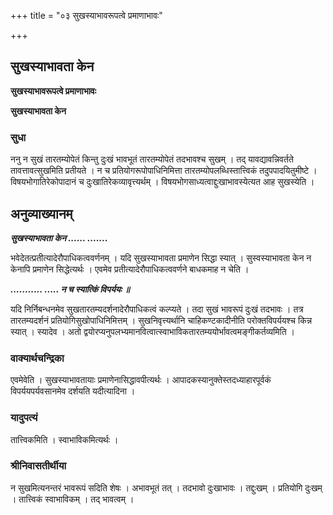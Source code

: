 +++
title = "०३ सुखस्याभावरूपत्वे प्रमाणाभावः"

+++


## सुखस्याभावता केन

**सुखस्याभावरूपत्वे प्रमाणाभावः**

**सुखस्याभावता केन**

### **सुधा**

ननु न सुखं तारतम्योपेतं किन्तु दुःखं भावभूतं तारतम्योपेतं तदभावश्च सुखम् । तद् यावद्यावन्निवर्तते तावत्तावत्सुखमिति प्रतीयते । न च प्रतियोगरूपोपाधिनिमित्ता तारतम्योपलब्धिस्तात्त्विकं तदुपपादयितुमीष्टे । विषयभोगातिरेकोपादानं च दुःखातिरेकव्यावृत्त्यर्थम् । विषयभोगसाध्यत्वाद्दुःखाभावस्येत्यत आह सुखस्येति ।

## **अनुव्याख्यानम्**

***सुखस्याभावता केन ...... .......***

भवेदेतत्प्रतीत्यादेरौपाधिकत्ववर्णनम् । यदि सुखस्याभावता प्रमाणेन सिद्धा स्यात् । सुस्वस्याभावता केन न केनापि प्रमाणेन सिद्धेत्यर्थः । एवमेव प्रतीत्यादेरौपाधिकत्ववर्णने बाधकमाह न चेति ।

***........... ..... न च स्यात्किं विपर्ययः ॥***

यदि निर्निबन्धनमेव सुखतारतम्यदर्शनादेरौपाधिकत्वं कल्प्यते । तदा सुखं भावरूपं दुःखं तदभावः । तत्र तारतम्यदर्शनं प्रतियोगिसुखोपाधिनिमित्तम् । सुखनिवृत्त्यर्थानि चाहिकण्टकादीनीति परोक्तविपर्ययश्च किन्न स्यात् । स्यादेव । अतो द्वयोरप्यनुपलभ्यमानवित्वात्स्वाभाविकतारतम्ययोर्भावत्वमङ्गीकर्तव्यमिति ।

### **वाक्यार्थचन्द्रिका**

एवमेवेति । सुखस्याभावतायाः प्रमाणेनासिद्धावपीत्यर्थः । आपादकस्यानुक्तेस्तदध्याहारपूर्वकं विपर्ययपर्यवसानमेव दर्शयति यदीत्यादिना ।

### **यादुपत्यं**

तात्त्विकमिति । स्वाभाविकमित्यर्थः ।

### **श्रीनिवासतीर्थीया**

न सुखमित्यनन्तरं भावरूपं सदिति शेषः । अभावभूतं तत् । तदभावो दुःखाभावः । तद्दुःखम् । प्रतियोगि दुःखम् । तात्त्विकं स्वाभाविकम् । तद् भावत्वम् ।

